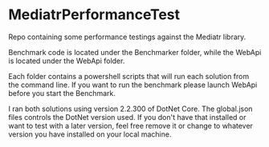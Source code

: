# MediatrPerformanceTest
Repo containing some performance testings against the Mediatr library.

Benchmark code is located under the Benchmarker folder, while the WebApi is located under the WebApi folder. 

Each folder contains a powershell scripts that will run each solution from the command line. If you want to run the benchmark please launch WebApi before you start the Benchmark. 

I ran both solutions using version 2.2.300 of DotNet Core. The global.json files controls the DotNet version used. If you don't have that installed or want to test with a later version, feel free remove it or change to whatever version you have installed on your local machine. 
